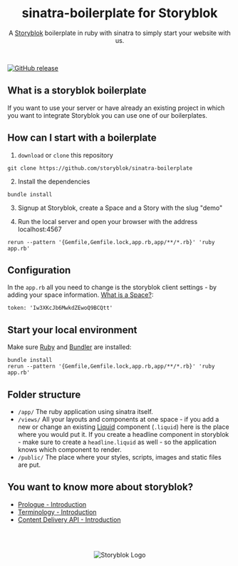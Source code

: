 <p align="center">
  <h1 align="center">sinatra-boilerplate for Storyblok</h1>
  <p align="center">A <a href="https://www.storyblok.com" target="_blank">Storyblok</a> boilerplate in ruby with sinatra to simply start your website with us.</p>
</p>
<br>

[![GitHub release](https://img.shields.io/github/release/storyblok/sinatra-boilerplate.svg)](https://github.com/storyblok/sinatra-boilerplate/)

## What is a storyblok boilerplate
If you want to use your server or have already an existing project in which you want to integrate Storyblok you can use one of our boilerplates.

## How can I start with a boilerplate

1. `download` or `clone` this repository

```
git clone https://github.com/storyblok/sinatra-boilerplate
```

2. Install the dependencies

```
bundle install
```

3. Signup at Storyblok, create a Space and a Story with the slug "demo"

4. Run the local server and open your browser with the address localhost:4567

```
rerun --pattern '{Gemfile,Gemfile.lock,app.rb,app/**/*.rb}' 'ruby app.rb'
```

## Configuration
In the `app.rb` all you need to change is the storyblok client settings - by adding your space information. [What is a Space?](https://www.storyblok.com/docs/terminology/space):

```
token: 'Iw3XKcJb6MwkdZEwoQ9BCQtt'
```

## Start your local environment

Make sure [Ruby](https://www.ruby-lang.org) and [Bundler](http://bundler.io/) are installed:

```
bundle install
rerun --pattern '{Gemfile,Gemfile.lock,app.rb,app/**/*.rb}' 'ruby app.rb'
```


## Folder structure

- `/app/`
  The ruby application using sinatra itself.
- `/views/`
  All your layouts and components at one space - if you add a new or change an existing [Liquid](http://jinja.pocoo.org/) component (`.liquid`)
  here is the place where you would put it. If you create a headline component in storyblok - make sure to create a `headline.liquid` as well - so the application knows which component to render.
- `/public/`
  The place where your styles, scripts, images and static files are put.

## You want to know more about storyblok?

- [Prologue - Introduction](https://www.storyblok.com/docs/Prologue/Introduction)
- [Terminology - Introduction](https://www.storyblok.com/docs/terminology/introduction)
- [Content Delivery API - Introduction](https://www.storyblok.com/docs/Delivery-Api/introduction)


<br>
<br>
<p align="center">
<img src="https://a.storyblok.com/f/39898/1c9c224705/storyblok_black.svg" alt="Storyblok Logo">
</p>
